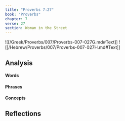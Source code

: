 ```yaml
---
title: "Proverbs 7:27"
book: "Proverbs"
chapter: 7
verse: 27
section: Woman in the Street
---
```

![[/Greek/Proverbs/007/Proverbs-007-027G.md#Text]]
![[/Hebrew/Proverbs/007/Proverbs-007-027H.md#Text]]

## Analysis

#### Words

#### Phrases

#### Concepts

## Reflections
